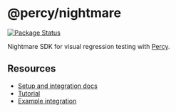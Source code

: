 # @percy/nightmare

[![Package Status](https://img.shields.io/npm/v/@percy/nightmare.svg)](https://www.npmjs.com/package/@percy/nightmare)

Nightmare SDK for visual regression testing with [Percy](https://percy.io).

## Resources

* [Setup and integration docs](https://docs.percy.io/docs/nightmare)
* [Tutorial](https://docs.percy.io/docs/nightmare-tutorial)
* [Example integration](https://github.com/percy/example-percy-nightmare)
